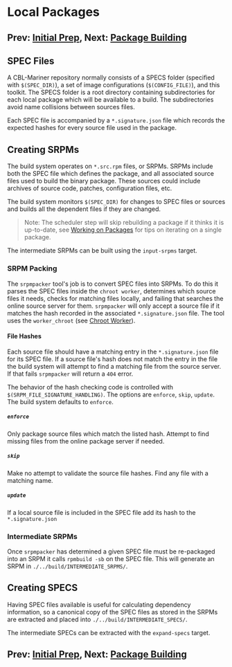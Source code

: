 Local Packages
===
## Prev: [Initial Prep](1_initial_prep.md), Next: [Package Building](3_package_building.md)
## SPEC Files

A CBL-Mariner repository normally consists of a SPECS folder (specified with `$(SPEC_DIR)`), a set of image configurations (`$(CONFIG_FILE)`), and this toolkit. The SPECS folder is a root directory containing subdirectories for each local package which will be available to a build. The subdirectories avoid name collisions between sources files.

Each SPEC file is accompanied by a `*.signature.json` file which records the expected hashes for every source file used in the package.

## Creating SRPMs
The build system operates on `*.src.rpm` files, or SRPMs. SRPMs include both the SPEC file which defines the package, and all associated source files used to build the binary package. These sources could include archives of source code, patches, configuration files, etc.

The build system monitors `$(SPEC_DIR)` for changes to SPEC files or sources and builds all the dependent files if they are changed.
> Note: The scheduler step will skip rebuilding a package if it thinks it is up-to-date, see [Working on Packages](../building/building.md#working-on-packages) for tips on iterating on a single package.

The intermediate SRPMs can be built using the `input-srpms` target.

### SRPM Packing
The `srpmpacker` tool's job is to convert SPEC files into SRPMs. To do this it parses the SPEC files inside the `chroot worker`, determines which source files it needs, checks for matching files locally, and failing that searches the online source server for them. `srpmpacker` will only accept a source file if it matches the hash recorded in the associated `*.signature.json` file.
The tool uses the `worker_chroot` (see [Chroot Worker](1_initial_prep.md#chroot_worker)).

#### File Hashes
Each source file should have a matching entry in the `*.signature.json` file for its SPEC file. If a source file's hash does not match the entry in the file the build system will attempt to find a matching file from the source server. If that fails `srpmpacker` will return a `404` error.

The behavior of the hash checking code is controlled with `$(SRPM_FILE_SIGNATURE_HANDLING)`. The options are `enforce`, `skip`, `update`. The build system defaults to `enforce`.
##### `enforce`
Only package source files which match the listed hash. Attempt to find missing files from the online package server if needed.
##### `skip`
Make no attempt to validate the source file hashes. Find any file with a matching name.
##### `update`
If a local source file is included in the SPEC file add its hash to the `*.signature.json`

### Intermediate SRPMs
Once `srpmpacker` has determined a given SPEC file must be re-packaged into an SRPM it calls `rpmbuild -sb` on the SPEC file. This will generate an SRPM in `./../build/INTERMEDIATE_SRPMS/`.

## Creating SPECS
Having SPEC files available is useful for calculating dependency information, so a canonical copy of the SPEC files as stored in the SRPMs are extracted and placed into `./../build/INTERMEDIATE_SPECS/`.

The intermediate SPECs can be extracted with the `expand-specs` target.

## Prev: [Initial Prep](1_initial_prep.md), Next: [Package Building](3_package_building.md)